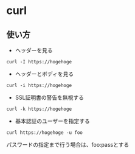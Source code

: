 # curl
## 使い方
- ヘッダーを見る
```
curl -I https://hogehoge
```

- ヘッダーとボディを見る
```
curl -i https://hogehoge
```

- SSL証明書の警告を無視する
```
curl -k https://hogehoge
```

- 基本認証のユーザーを指定する
```
curl https://hogehoge -u foo
```
パスワードの指定まで行う場合は、foo:passとする
